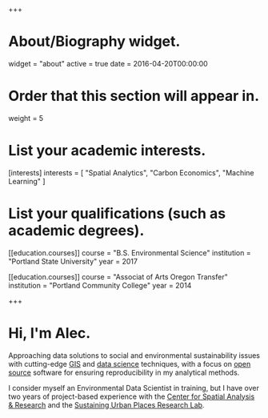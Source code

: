 +++
# About/Biography widget.
widget = "about"
active = true
date = 2016-04-20T00:00:00

# Order that this section will appear in.
weight = 5

# List your academic interests.
[interests]
  interests = [
    "Spatial Analytics",
    "Carbon Economics",
    "Machine Learning"
  ]

# List your qualifications (such as academic degrees).
[[education.courses]]
  course = "B.S. Environmental Science"
  institution = "Portland State University"
  year = 2017

[[education.courses]]
  course = "Associat of Arts Oregon Transfer"
  institution = "Portland Community College"
  year = 2014
 
+++

# Hi, I'm Alec.

Approaching data solutions to social and environmental sustainability issues with cutting-edge [GIS](https://en.wikipedia.org/wiki/Geographic_information_system) and [data science](https://en.wikipedia.org/wiki/Data_science) techniques, with a focus on [open source](https://en.wikipedia.org/wiki/Open-source_software) software for ensuring reproducibility in my analytical methods.

I consider myself an Environmental Data Scientist in training, but I have over two years of project-based experience with the [Center for Spatial Analysis & Research](https://www.pdx.edu/geography/center-for-spatial-analysis-research-csar) and the [Sustaining Urban Places Research Lab](http://www.suprlab.org/).

